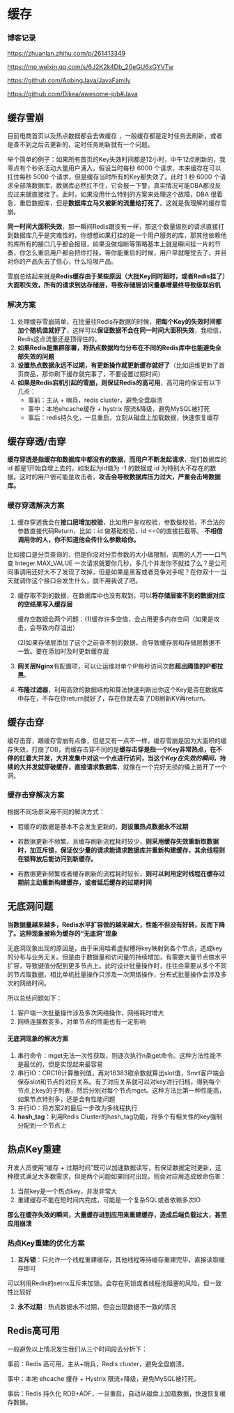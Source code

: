 # 缓存

### 博客记录

https://zhuanlan.zhihu.com/p/261413349  

https://mp.weixin.qq.com/s/6J2K2k4Db_20eGU6xGYVTw  

https://github.com/AobingJava/JavaFamily  

https://github.com/Dikea/awesome-job#Java  

## 缓存雪崩
目前电商首页以及热点数据都会去做缓存 ，一般缓存都是定时任务去刷新，或者是查不到之后去更新的，定时任务刷新就有一个问题。  

举个简单的例子：如果所有首页的Key失效时间都是12小时，中午12点刷新的，我零点有个秒杀活动大量用户涌入，假设当时每秒 6000 个请求，本来缓存在可以扛住每秒 5000 个请求，但是缓存当时所有的Key都失效了。此时 1 秒 6000 个请求全部落数据库，数据库必然扛不住，它会报一下警，真实情况可能DBA都没反应过来就直接挂了。此时，如果没用什么特别的方案来处理这个故障，DBA 很着急，重启数据库，但是**数据库立马又被新的流量给打死了**。这就是我理解的缓存雪崩。  

**同一时间大面积失效**，那一瞬间Redis跟没有一样，那这个数量级别的请求直接打到数据库几乎是灾难性的，你想想如果打挂的是一个用户服务的库，那其他依赖他的库所有的接口几乎都会报错，如果没做熔断等策略基本上就是瞬间挂一片的节奏，你怎么重启用户都会把你打挂，等你能重启的时候，用户早就睡觉去了，并且对你的产品失去了信心，什么垃圾产品。    

雪崩总结起来就是**Redis缓存由于某些原因（大批Key同时超时，或者Redis挂了）大面积失效，所有的请求到达存储层，导致存储层访问量暴增最终导致级联宕机**  

### 解决方案
1. 处理缓存雪崩简单，在批量往Redis存数据的时候，**把每个Key的失效时间都加个随机值就好了**，这样可以**保证数据不会在同一时间大面积失效**，我相信，Redis这点流量还是顶得住的。  
2. **如果Redis是集群部署，将热点数据均匀分布在不同的Redis库中也能避免全部失效的问题**
3. **设置热点数据永远不过期，有更新操作就更新缓存就好了**（比如运维更新了首页商品，那你刷下缓存就完事了，不要设置过期时间）
4. **如果是Redis宕机引起的雪崩，则保证Redis的高可用**，高可用的保证有以下几点：
   * 事前：主从 + 哨兵，redis cluster，避免全盘崩溃
   * 事中：本地ehcache缓存 + hystrix 限流&降级，避免MySQL被打死
   * 事后：redis持久化，一旦重启，立刻从磁盘上加载数据，快速恢复缓存
## 缓存穿透/击穿
**缓存穿透是指缓存和数据库中都没有的数据，而用户不断发起请求**，我们数据库的 id 都是1开始自增上去的，如发起为id值为 -1 的数据或 id 为特别大不存在的数据。这时的用户很可能是攻击者，**攻击会导致数据库压力过大，严重会击垮数据库。**  

### 缓存穿透解决方案
1. 缓存穿透我会在**接口层增加校验**，比如用户鉴权校验，参数做校验，不合法的参数直接代码Return，比如：id 做基础校验，id <=0的直接拦截等。
    **不相信调用你的人，你不知道他会传什么参数给你。**  

  比如接口是分页查询的，但是你没对分页参数的大小做限制，调用的人万一一口气查 Integer.MAX_VALUE 一次请求就要你几秒，多几个并发你不就挂了么？是公司同事调用还好大不了发现了改掉，但是如果是黑客或者竞争对手呢？在你双十一当天就调你这个接口会发生什么，就不用我说了吧。  

2. 缓存取不到的数据，在数据库中也没有取到，可以**将存储层查不到的数据对应的空结果写入缓存层**

   缓存空数据会两个问题：(1)缓存许多空值，会占用更多内存空间（如果是攻击，会导致内存溢出）

   (2)如果存储层添加了这个之前查不到的数据，会导致缓存层和存储层数据不一致。要在添加时及时更新缓存层

3. **网关层Nginx**有配置项，可以让运维对单个IP每秒访问次数**超出阈值的IP都拉黑**。

4. **布隆过滤器**，利用高效的数据结构和算法快速判断出你这个Key是否在数据库中存在，不存在你return就好了，存在你就去查了DB刷新KV再return。

## 缓存击穿

缓存击穿，跟缓存雪崩有点像，但是又有一点不一样，缓存雪崩是因为大面积的缓存失效，打崩了DB，而缓存击穿不同的是**缓存击穿是指一个Key非常热点，在不停的扛着大并发，大并发集中对这一个点进行访问，当这个*Key在失效的瞬间*，持续的大并发就穿破缓存，直接请求数据库**，就像在一个完好无损的桶上凿开了一个洞。

### 缓存击穿解决方案

根据不同场景采用不同的解决方式：

* 若缓存的数据是基本不会发生更新的，**则设置热点数据永不过期**

* 若数据更新不频繁，且缓存刷新流程耗时较少，**则采用缓存失效重新取数据时，加互斥锁，保证仅少量的请求能请求数据库并重新构建缓存，其余线程则在锁释放后能访问到新缓存。**
* 若数据更新频繁或者缓存刷新的流程耗时较长，**则可以利用定时线程在缓存过期前主动重新构建缓存，或者延后缓存的过期时间**

## 无底洞问题

**当数据量越来越多，Redis水平扩容做的越来越大，性能不但没有好转，反而下降了。这种现象被称为缓存的“无底洞”现象**  

无底洞现象出现的原因是，由于采用哈希虚拟槽将key映射到各个节点，造成key的分布与业务无关。但是由于数据量和访问量的持续增加，有需要大量节点做水平扩容，导致键值分配到更多节点上。此时设计批量操作时，往往会需要从多个不同的节点取数据，相比单机批量操作只涉及一次网络操作，分布式批量操作会涉及多次的网络时间。  

所以总结问题如下：

1. 客户端一次批量操作涉及多次网络操作，网络耗时增大
2. 网络连接数变多，对单节点的性能也有一定影响

#### 无底洞现象的解决方案

1. 串行命令：mget无法一次性获取，则逐次执行n条get命令。这种方法性能不是最优的，但是实现起来最容易
2. 串行IO：CRC16计算散列值，再对16383取余数就算出slot值，Smrt客户端会保存slot和节点的对应关系。有了对应关系就可以对key进行归档，得到每个节点上key的子列表，然后分别对每个节点mget。这种方法比第一种性能高，如果节点特别多，还是会有性能问题
3. 并行IO：将方案2的最后一步改为多线程执行
4. **hash_tag**：利用Redis Cluster的hash_tag功能，将多个有相关性的key强制分配到一个节点上

## 热点Key重建

开发人员使用“缓存 + 过期时间”既可以加速数据读写，有保证数据定时更新，这种模式满足大多数需求，但是两个问题如果同时出现，则会对应用造成致命伤害：

1. 当前key是一个热点key，并发非常大
2. 重建缓存不能在短时间内完成，可能是一个复杂SQL或者依赖多次IO

**那么在缓存失效的瞬间，大量缓存进到应用来重建缓存，造成后端负载过大，甚至应用崩溃**  



### 热点Key重建的优化方案

1. **互斥锁**：只允许一个线程重建缓存，其他线程等待缓存重建完毕，直接读取缓存即可

可以利用Redis的setnx互斥来加锁。会存在死锁或者线程池阻塞的风险，但一致性比较好

2. **永不过期**：热点数据永不过期，但会出现数据不一致的情况



## Redis高可用
一般避免以上情况发生我们从三个时间段去分析下：  

事前：Redis 高可用，主从+哨兵，Redis cluster，避免全盘崩溃。  

事中：本地 ehcache 缓存 + Hystrix 限流+降级，避免MySQL被打死。  

事后：Redis 持久化 RDB+AOF，一旦重启，自动从磁盘上加载数据，快速恢复缓存数据。  

